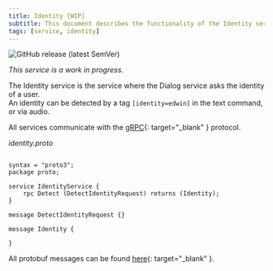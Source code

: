 ```yaml
---
title: Identity [WIP]
subtitle: This document describes the functionality of the Identity service
tags: [service, identity]
---
```


![GitHub release (latest SemVer)](https://img.shields.io/github/v/release/q-assistant/identity?sort=semver&style=for-the-badge)  

_This service is a work in progress_.  

The Identity service is the service where the Dialog service asks the identity of a user.  
An identity can be detected by a tag `[identity=edwin]` in the text command, or via audio.  

All services communicate with the [gRPC](https://grpc.io/){: target="_blank" } protocol.      

_identity.proto_
```
 
syntax = "proto3";
package proto;

service IdentityService {
    rpc Detect (DetectIdentityRequest) returns (Identity);
}

message DetectIdentityRequest {}

message Identity {

}
```

All protobuf messages can be found [here](https://github.com/Q-assistant/proto){: target="_blank" }.
